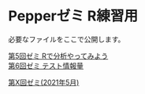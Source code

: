 # Pepperゼミ R練習用
必要なファイルをここで公開します。  
  
[第5回ゼミ Rで分析やってみよう](https://phys-ken.github.io/ItemResponse_for_Pepper/5.html)  
[第6回ゼミ テスト情報量](https://phys-ken.github.io/ItemResponse_for_Pepper/6.html)

[第X回ゼミ(2021年5月)](https://phys-ken.github.io/ItemResponse_for_Pepper/20210518.html)